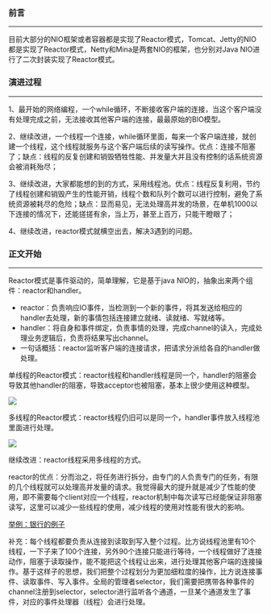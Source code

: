### 前言

------

目前大部分的NIO框架或者容器都是实现了Reactor模式，Tomcat、Jetty的NIO都是实现了Reactor模式，Netty和Mina是两套NIO的框架，也分别对Java NIO进行了二次封装实现了Reactor模式。

### 演进过程

------

1、最开始的网络编程，一个while循环，不断接收客户端的连接，当这个客户端没有处理完成之前，无法接收其他客户端的连接，最最原始的BIO模型。

2、继续改进，一个线程一个连接，while循环里面，每来一个客户端连接，就创建一个线程，这个线程就服务与这个客户端后续的读写操作。优点：连接不阻塞了；缺点：线程的反复创建和销毁牺牲性能、并发量大并且没有控制的话系统资源会被消耗殆尽；

3、继续改进，大家都能想的到的方式，采用线程池。优点：线程反复利用，节约了线程创建和销毁产生的性能开销，线程个数和队列个数可以进行控制，避免了系统资源被耗尽的危险；缺点：显而易见，无法处理高并发的场景，在单机1000以下连接的情况下，还能搓搓有余，当上万，甚至上百万，只能干瞪眼了；

4、继续改进，reactor模式就横空出去，解决3遇到的问题。

### 正文开始

------

Reactor模式是事件驱动的，简单理解，它是基于java NIO的，抽象出来两个组件：reactor和handler。

- reactor：负责响应IO事件，当检测到一个新的事件，将其发送给相应的handler去处理，新的事情包括连接建立就绪、读就绪、写就绪等。
- handler：将自身和事件绑定，负责事情的处理，完成channel的读入，完成处理业务逻辑后，负责将结果写出channel。
- 一句话概括：reactor监听客户端的连接请求，把请求分派给各自的handler做处理。

单线程的Reactor模式：reactor线程和handler线程是同一个，handler的阻塞会导致其他handler的阻塞，导致acceptor也被阻塞，基本上很少使用这种模型。

![](https://tva1.sinaimg.cn/large/006y8mN6ly1g8250ktth0j30fe07fdg6.jpg)

多线程的Reactor模式：reactor线程仍旧可以是同一个，handler事件放入线程池里面进行处理。

![](https://tva1.sinaimg.cn/large/006y8mN6ly1g8251p2j6nj30fe09kwey.jpg)

继续改进：reactor线程采用多线程的方式。

reactor的优点：分而治之，将任务进行拆分，由专门的人负责专门的任务，有限的几个线程就可以处理高并发量的请求。我觉得最大的提升就是减少了性能的使用，即不需要每个client对应一个线程，reactor机制中每次读写已经能保证非阻塞读写，这里可以减少一些线程的使用，减少线程的使用对性能有很大的影响。

[举例：银行的例子](https://mp.weixin.qq.com/s/dFumpp1wBO1NWes3AxVBRw)

补充：每个线程都要负责从连接到读取到写入整个过程。比方说线程池里有10个线程，一下子来了100个连接，另外90个连接只能进行等待，一个线程做好了连接动作，阻塞于读取操作，能不能把这个线程让出来，进行处理其他客户端的连接操作。基于这样子的思想，我们把整个过程划分为更加细粒度的操作，比方说连接事件、读取事件、写入事件。全局的管理者selector，我们需要把携带各种事件的channel注册到selector，selector进行监听各个通道，一旦某个通道发生了事件，对应的事件处理器（线程）会进行处理。